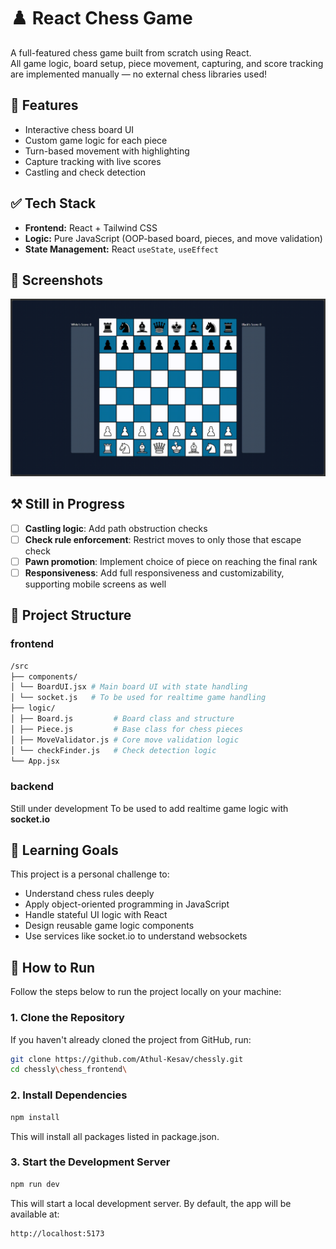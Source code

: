 # ♟️ React Chess Game

A full-featured chess game built from scratch using React.  
All game logic, board setup, piece movement, capturing, and score tracking are implemented manually — no external chess libraries used!

## 🚀 Features

- Interactive chess board UI
- Custom game logic for each piece
- Turn-based movement with highlighting
- Capture tracking with live scores
- Castling and check detection

## ✅ Tech Stack

- **Frontend:** React + Tailwind CSS
- **Logic:** Pure JavaScript (OOP-based board, pieces, and move validation)
- **State Management:** React `useState`, `useEffect`

## 📸 Screenshots

![Demo GIF](demo.gif)

## ⚒️ Still in Progress

- [ ] **Castling logic**: Add path obstruction checks  
- [ ] **Check rule enforcement**: Restrict moves to only those that escape check  
- [ ] **Pawn promotion**: Implement choice of piece on reaching the final rank  
- [ ] **Responsiveness**: Add full responsiveness and customizability, supporting mobile screens as well

## 📁 Project Structure

### frontend

```bash
/src
├── components/
│ └── BoardUI.jsx # Main board UI with state handling
│ └── socket.js   # To be used for realtime game handling
├── logic/
│ ├── Board.js         # Board class and structure
│ ├── Piece.js         # Base class for chess pieces
│ ├── MoveValidator.js # Core move validation logic
│ └── checkFinder.js   # Check detection logic
└── App.jsx
```

### backend

Still under development
To be used to add realtime game logic with **socket.io**

## 🧠 Learning Goals

This project is a personal challenge to:

- Understand chess rules deeply
- Apply object-oriented programming in JavaScript
- Handle stateful UI logic with React
- Design reusable game logic components
- Use services like socket.io to understand websockets

## 📌 How to Run

Follow the steps below to run the project locally on your machine:

### 1. Clone the Repository

If you haven't already cloned the project from GitHub, run:

```bash
git clone https://github.com/Athul-Kesav/chessly.git
cd chessly\chess_frontend\
```

### 2. Install Dependencies

```bash
npm install
```

This will install all packages listed in package.json.

### 3. Start the Development Server

```bash
npm run dev
```

This will start a local development server. By default, the app will be available at:

```bash
http://localhost:5173
```
